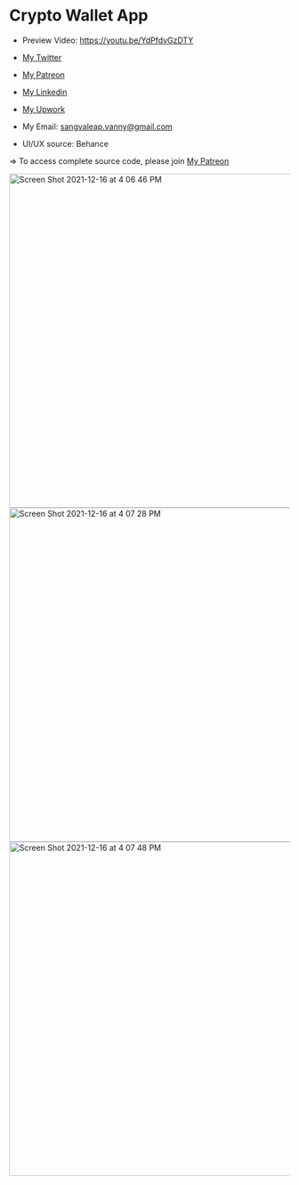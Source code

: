 # Crypto Wallet App

- Preview Video: https://youtu.be/YdPfdvGzDTY
- [My Twitter](https://twitter.com/sangvaleap)

- [My Patreon](https://www.patreon.com/sangvaleap)
- [My Linkedin](https://www.linkedin.com/in/sangvaleap-vanny-353b25aa/)
- [My Upwork](https://www.upwork.com/freelancers/~01482fe63544bbcb48)

- My Email: sangvaleap.vanny@gmail.com
- UI/UX source: Behance

=> To access complete source code, please join [My Patreon](https://www.patreon.com/sangvaleap)

<img width="600" alt="Screen Shot 2021-12-16 at 4 06 46 PM" src="https://user-images.githubusercontent.com/86506519/146341841-d731acdf-2e55-4a68-9571-c744deb7edcd.png">
<img width="600" alt="Screen Shot 2021-12-16 at 4 07 28 PM" src="https://user-images.githubusercontent.com/86506519/146341878-df8dea99-828c-4e91-9495-e958c0449061.png">
<img width="600" alt="Screen Shot 2021-12-16 at 4 07 48 PM" src="https://user-images.githubusercontent.com/86506519/146341884-9318b7fe-9faf-4f0d-8d8f-189fa6078c41.png">

